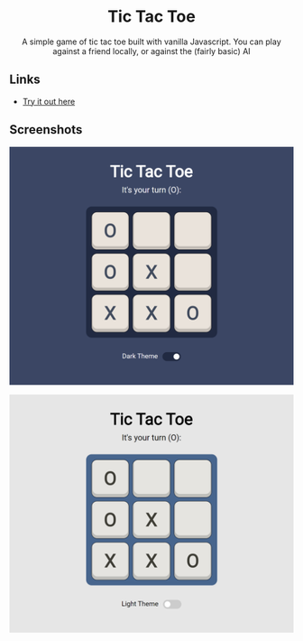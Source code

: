 <h1 align="center">Tic Tac Toe</h1>

<p align="center">A simple game of tic tac toe built with vanilla Javascript. You can play against a friend locally, or against the (fairly basic) AI</p>

## Links

- [Try it out here](https://thethomasy.github.io/TicTacToe/ "Live View")

## Screenshots

![](./screenshots/screenshot-dark.png)

![](./screenshots/screenshot-light.png)
